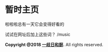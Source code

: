 # 暂时主页
啦啦啦总有一天它会变得好看的

试试在网址后加上这些词？
/music     &nbsp;
 
<strong>Copyright @2018 <a href="http://weibo.com/rekceh">一歧日和厨</a>.</strong> All rights reserved. 
